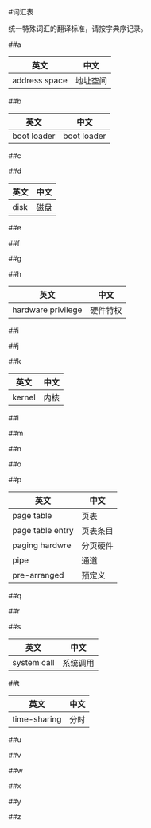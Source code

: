 #词汇表

统一特殊词汇的翻译标准，请按字典序记录。

##a

| 英文 | 中文 |
|------|------|
|address space | 地址空间|

##b

| 英文 | 中文 |
|------|------|
|boot loader | boot loader|

##c

##d

| 英文 | 中文 |
|------|------|
|disk | 磁盘|

##e

##f

##g

##h

| 英文 | 中文 |
|------|------|
|hardware privilege | 硬件特权|

##i

##j

##k

| 英文 | 中文 |
|------|------|
|kernel | 内核|

##l

##m

##n

##o

##p

| 英文 | 中文 |
|------|------|
|page table | 页表|
|page table entry | 页表条目|
|paging hardwre | 分页硬件|
|pipe | 通道|
|pre-arranged | 预定义|

##q

##r

##s

| 英文 | 中文 |
|------|------|
|system call | 系统调用|

##t

| 英文 | 中文 |
|------|------|
|time-sharing | 分时|

##u

##v

##w

##x

##y

##z


